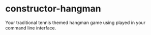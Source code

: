 # constructor-hangman

Your traditional tennis themed hangman game using played in your command line interface. 
